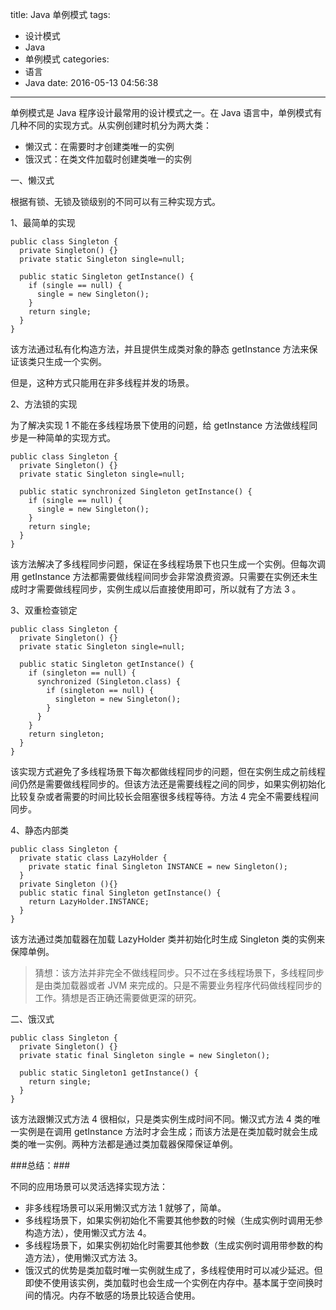 title: Java 单例模式
tags:
  - 设计模式
  - Java
  - 单例模式
categories:
  - 语言
  - Java
date: 2016-05-13 04:56:38
---

单例模式是 Java 程序设计最常用的设计模式之一。在 Java 语言中，单例模式有几种不同的实现方式。从实例创建时机分为两大类：

- 懒汉式：在需要时才创建类唯一的实例
- 饿汉式：在类文件加载时创建类唯一的实例

一、懒汉式

根据有锁、无锁及锁级别的不同可以有三种实现方式。

1、最简单的实现

    public class Singleton {
      private Singleton() {}
      private static Singleton single=null;

      public static Singleton getInstance() {
        if (single == null) {
          single = new Singleton();
        }
        return single;
      }
    }

该方法通过私有化构造方法，并且提供生成类对象的静态 getInstance 方法来保证该类只生成一个实例。

但是，这种方式只能用在非多线程并发的场景。

2、方法锁的实现

为了解决实现 1 不能在多线程场景下使用的问题，给 getInstance 方法做线程同步是一种简单的实现方式。

    public class Singleton {
      private Singleton() {}
      private static Singleton single=null;

      public static synchronized Singleton getInstance() {
        if (single == null) {
          single = new Singleton();
        }
        return single;
      }
    }

该方法解决了多线程同步问题，保证在多线程场景下也只生成一个实例。但每次调用 getInstance 方法都需要做线程间同步会非常浪费资源。只需要在实例还未生成时才需要做线程同步，实例生成以后直接使用即可，所以就有了方法 3 。

3、双重检查锁定

    public class Singleton {
      private Singleton() {}
      private static Singleton single=null;

      public static Singleton getInstance() {
        if (singleton == null) {
          synchronized (Singleton.class) {
            if (singleton == null) {
              singleton = new Singleton();
            }
          }
        }
        return singleton;
      }
    }

该实现方式避免了多线程场景下每次都做线程同步的问题，但在实例生成之前线程间仍然是需要做线程同步的。但该方法还是需要线程之间的同步，如果实例初始化比较复杂或者需要的时间比较长会阻塞很多线程等待。方法 4 完全不需要线程间同步。

4、静态内部类

    public class Singleton {
      private static class LazyHolder {
        private static final Singleton INSTANCE = new Singleton();
      }
      private Singleton (){}
      public static final Singleton getInstance() {
        return LazyHolder.INSTANCE;
      }
    }

该方法通过类加载器在加载 LazyHolder 类并初始化时生成 Singleton 类的实例来保障单例。

> 猜想：该方法并非完全不做线程同步。只不过在多线程场景下，多线程同步是由类加载器或者 JVM 来完成的。只是不需要业务程序代码做线程同步的工作。猜想是否正确还需要做更深的研究。

二、饿汉式

    public class Singleton {
      private Singleton() {}
      private static final Singleton single = new Singleton();

      public static Singleton1 getInstance() {
        return single;
      }
    }

该方法跟懒汉式方法 4 很相似，只是类实例生成时间不同。懒汉式方法 4 类的唯一实例是在调用 getInstance 方法时才会生成；而该方法是在类加载时就会生成类的唯一实例。两种方法都是通过类加载器保障保证单例。

###总结：###

不同的应用场景可以灵活选择实现方法：

- 非多线程场景可以采用懒汉式方法 1 就够了，简单。
- 多线程场景下，如果实例初始化不需要其他参数的时候（生成实例时调用无参构造方法），使用懒汉式方法 4。
- 多线程场景下，如果实例初始化时需要其他参数（生成实例时调用带参数的构造方法），使用懒汉式方法 3。
- 饿汉式的优势是类加载时唯一实例就生成了，多线程使用时可以减少延迟。但即使不使用该实例，类加载时也会生成一个实例在内存中。基本属于空间换时间的情况。内存不敏感的场景比较适合使用。
